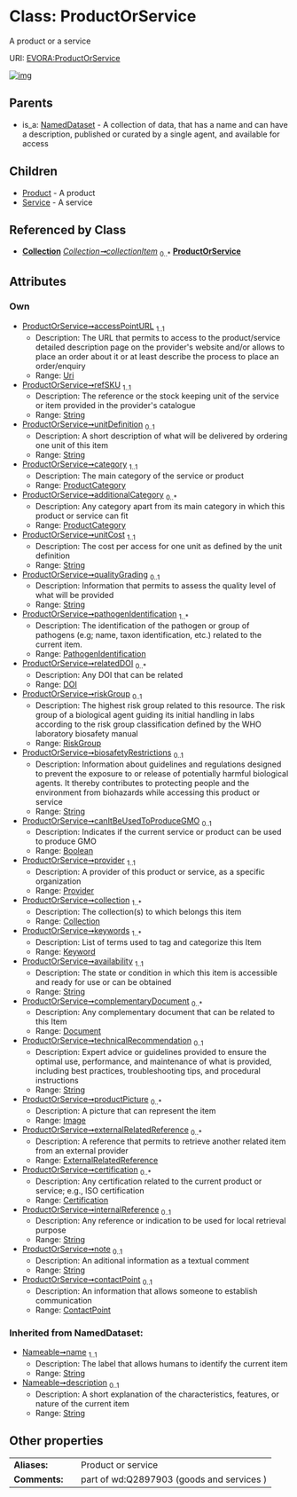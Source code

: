 
# Class: ProductOrService

A product or a service

URI: [EVORA:ProductOrService](https://evora-project.eu/ProductOrService)


[![img](https://yuml.me/diagram/nofunky;dir:TB/class/[Service],[RiskGroup],[Provider],[ContactPoint]<contactPoint%200..1-++[ProductOrService&#124;accessPointURL:uri;refSKU:string;unitDefinition:string%20%3F;unitCost:string;qualityGrading:string%20%3F;biosafetyRestrictions:string%20%3F;canItBeUsedToProduceGMO:boolean%20%3F;availability:string;technicalRecommendation:string%20%3F;internalReference:string%20%3F;note:string%20%3F;name(i):string;description(i):string%20%3F],[Certification]<certification%200..*-++[ProductOrService],[ExternalRelatedReference]<externalRelatedReference%200..*-++[ProductOrService],[Image]<productPicture%200..*-++[ProductOrService],[Document]<complementaryDocument%200..*-++[ProductOrService],[Keyword]<keywords%201..*-++[ProductOrService],[Collection]<collection%201..*-++[ProductOrService],[Provider]<provider%201..1-++[ProductOrService],[RiskGroup]<riskGroup%200..1-++[ProductOrService],[DOI]<relatedDOI%200..*-++[ProductOrService],[PathogenIdentification]<pathogenIdentification%201..*-++[ProductOrService],[ProductCategory]<additionalCategory%200..*-++[ProductOrService],[ProductCategory]<category%201..1-++[ProductOrService],[Collection]++-%20collectionItem%200..*>[ProductOrService],[ProductOrService]^-[Service],[ProductOrService]^-[Product],[NamedDataset]^-[ProductOrService],[ProductCategory],[Product],[PathogenIdentification],[NamedDataset],[Keyword],[Image],[ExternalRelatedReference],[Document],[DOI],[ContactPoint],[Collection],[Certification])](https://yuml.me/diagram/nofunky;dir:TB/class/[Service],[RiskGroup],[Provider],[ContactPoint]<contactPoint%200..1-++[ProductOrService&#124;accessPointURL:uri;refSKU:string;unitDefinition:string%20%3F;unitCost:string;qualityGrading:string%20%3F;biosafetyRestrictions:string%20%3F;canItBeUsedToProduceGMO:boolean%20%3F;availability:string;technicalRecommendation:string%20%3F;internalReference:string%20%3F;note:string%20%3F;name(i):string;description(i):string%20%3F],[Certification]<certification%200..*-++[ProductOrService],[ExternalRelatedReference]<externalRelatedReference%200..*-++[ProductOrService],[Image]<productPicture%200..*-++[ProductOrService],[Document]<complementaryDocument%200..*-++[ProductOrService],[Keyword]<keywords%201..*-++[ProductOrService],[Collection]<collection%201..*-++[ProductOrService],[Provider]<provider%201..1-++[ProductOrService],[RiskGroup]<riskGroup%200..1-++[ProductOrService],[DOI]<relatedDOI%200..*-++[ProductOrService],[PathogenIdentification]<pathogenIdentification%201..*-++[ProductOrService],[ProductCategory]<additionalCategory%200..*-++[ProductOrService],[ProductCategory]<category%201..1-++[ProductOrService],[Collection]++-%20collectionItem%200..*>[ProductOrService],[ProductOrService]^-[Service],[ProductOrService]^-[Product],[NamedDataset]^-[ProductOrService],[ProductCategory],[Product],[PathogenIdentification],[NamedDataset],[Keyword],[Image],[ExternalRelatedReference],[Document],[DOI],[ContactPoint],[Collection],[Certification])

## Parents

 *  is_a: [NamedDataset](NamedDataset.md) - A collection of data, that has a name and can have a description, published or curated by a single agent, and available for access

## Children

 * [Product](Product.md) - A product
 * [Service](Service.md) - A service

## Referenced by Class

 *  **[Collection](Collection.md)** *[Collection➞collectionItem](Collection_collectionItem.md)*  <sub>0..\*</sub>  **[ProductOrService](ProductOrService.md)**

## Attributes


### Own

 * [ProductOrService➞accessPointURL](ProductOrService_accessPointURL.md)  <sub>1..1</sub>
     * Description: The URL that permits to access to the product/service detailed description page on the provider's website and/or allows to place an order about it or at least describe the process to place an order/enquiry
     * Range: [Uri](types/Uri.md)
 * [ProductOrService➞refSKU](ProductOrService_refSKU.md)  <sub>1..1</sub>
     * Description: The reference or the stock keeping unit of the service or item provided in the provider's catalogue
     * Range: [String](types/String.md)
 * [ProductOrService➞unitDefinition](ProductOrService_unitDefinition.md)  <sub>0..1</sub>
     * Description: A short description of what will be delivered by ordering one unit of this item
     * Range: [String](types/String.md)
 * [ProductOrService➞category](ProductOrService_category.md)  <sub>1..1</sub>
     * Description: The main category of the service or product
     * Range: [ProductCategory](ProductCategory.md)
 * [ProductOrService➞additionalCategory](ProductOrService_additionalCategory.md)  <sub>0..\*</sub>
     * Description: Any category apart from its main category in which this product or service can fit
     * Range: [ProductCategory](ProductCategory.md)
 * [ProductOrService➞unitCost](ProductOrService_unitCost.md)  <sub>1..1</sub>
     * Description: The cost per access for one unit as defined by the unit definition
     * Range: [String](types/String.md)
 * [ProductOrService➞qualityGrading](ProductOrService_qualityGrading.md)  <sub>0..1</sub>
     * Description: Information that permits to assess the quality level of what will be provided
     * Range: [String](types/String.md)
 * [ProductOrService➞pathogenIdentification](ProductOrService_pathogenIdentification.md)  <sub>1..\*</sub>
     * Description: The identification of the pathogen or group of pathogens (e.g; name, taxon identification, etc.) related to the current item.
     * Range: [PathogenIdentification](PathogenIdentification.md)
 * [ProductOrService➞relatedDOI](ProductOrService_relatedDOI.md)  <sub>0..\*</sub>
     * Description: Any DOI that can be related
     * Range: [DOI](DOI.md)
 * [ProductOrService➞riskGroup](ProductOrService_riskGroup.md)  <sub>0..1</sub>
     * Description: The highest risk group related to this resource. The risk group of a biological agent guiding its initial handling in labs according to the risk group classification defined by the WHO laboratory biosafety manual
     * Range: [RiskGroup](RiskGroup.md)
 * [ProductOrService➞biosafetyRestrictions](ProductOrService_biosafetyRestrictions.md)  <sub>0..1</sub>
     * Description: Information about guidelines and regulations designed to prevent the exposure to or release of potentially harmful biological agents. It thereby contributes to protecting people and the environment from biohazards while accessing this product or service
     * Range: [String](types/String.md)
 * [ProductOrService➞canItBeUsedToProduceGMO](ProductOrService_canItBeUsedToProduceGMO.md)  <sub>0..1</sub>
     * Description: Indicates if the current service or product can be used to produce GMO
     * Range: [Boolean](types/Boolean.md)
 * [ProductOrService➞provider](ProductOrService_provider.md)  <sub>1..1</sub>
     * Description: A provider of this product or service, as a specific organization
     * Range: [Provider](Provider.md)
 * [ProductOrService➞collection](ProductOrService_collection.md)  <sub>1..\*</sub>
     * Description: The collection(s) to which belongs this item
     * Range: [Collection](Collection.md)
 * [ProductOrService➞keywords](ProductOrService_keywords.md)  <sub>1..\*</sub>
     * Description: List of terms used to tag and categorize this Item
     * Range: [Keyword](Keyword.md)
 * [ProductOrService➞availability](ProductOrService_availability.md)  <sub>1..1</sub>
     * Description: The state or condition in which this item is accessible and ready for use or can be obtained
     * Range: [String](types/String.md)
 * [ProductOrService➞complementaryDocument](ProductOrService_complementaryDocument.md)  <sub>0..\*</sub>
     * Description: Any complementary document that can be related to this Item
     * Range: [Document](Document.md)
 * [ProductOrService➞technicalRecommendation](ProductOrService_technicalRecommendation.md)  <sub>0..1</sub>
     * Description: Expert advice or guidelines provided to ensure the optimal use, performance, and maintenance of what is provided, including best practices, troubleshooting tips, and procedural instructions
     * Range: [String](types/String.md)
 * [ProductOrService➞productPicture](ProductOrService_productPicture.md)  <sub>0..\*</sub>
     * Description: A picture that can represent the item
     * Range: [Image](Image.md)
 * [ProductOrService➞externalRelatedReference](ProductOrService_externalRelatedReference.md)  <sub>0..\*</sub>
     * Description: A reference that permits to retrieve another related item from an external provider
     * Range: [ExternalRelatedReference](ExternalRelatedReference.md)
 * [ProductOrService➞certification](ProductOrService_certification.md)  <sub>0..\*</sub>
     * Description: Any certification related to the current product or service; e.g., ISO certification
     * Range: [Certification](Certification.md)
 * [ProductOrService➞internalReference](ProductOrService_internalReference.md)  <sub>0..1</sub>
     * Description: Any reference or indication to be used for local retrieval purpose
     * Range: [String](types/String.md)
 * [ProductOrService➞note](ProductOrService_note.md)  <sub>0..1</sub>
     * Description: An aditional information as a textual comment
     * Range: [String](types/String.md)
 * [ProductOrService➞contactPoint](ProductOrService_contactPoint.md)  <sub>0..1</sub>
     * Description: An information that allows someone to establish communication
     * Range: [ContactPoint](ContactPoint.md)

### Inherited from NamedDataset:

 * [Nameable➞name](Nameable_name.md)  <sub>1..1</sub>
     * Description: The label that allows humans to identify the current item
     * Range: [String](types/String.md)
 * [Nameable➞description](Nameable_description.md)  <sub>0..1</sub>
     * Description: A short explanation of the characteristics, features, or nature of the current item
     * Range: [String](types/String.md)

## Other properties

|  |  |  |
| --- | --- | --- |
| **Aliases:** | | Product or service |
| **Comments:** | | part of  wd:Q2897903 (goods and services ) |